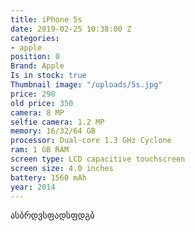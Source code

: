 ```yaml
---
title: iPhone 5s
date: 2019-02-25 10:38:00 Z
categories:
- apple
position: 0
Brand: Apple
Is in stock: true
Thumbnail image: "/uploads/5s.jpg"
price: 290
old price: 350
camera: 8 MP
selfie camera: 1.2 MP
memory: 16/32/64 GB
processor: Dual-core 1.3 GHz Cyclone
ram: 1 GB RAM
screen type: LCD capacitive touchscreen
screen size: 4.0 inches
battery: 1560 mAh
year: 2014
---
```


ასბრდვსფადსფდგბ